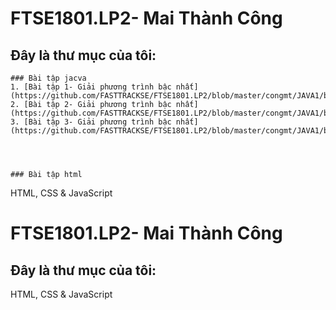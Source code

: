 # FTSE1801.LP2- Mai Thành Công
## Đây là thư mục của tôi:

	### Bài tập jacva
	1. [Bài tập 1- Giải phương trình bậc nhất](https://github.com/FASTTRACKSE/FTSE1801.LP2/blob/master/congmt/JAVA1/baitap1.html)
	2. [Bài tập 2- Giải phương trình bậc nhất](https://github.com/FASTTRACKSE/FTSE1801.LP2/blob/master/congmt/JAVA1/baitap2.html)
	3. [Bài tập 3- Giải phương trình bậc nhất](https://github.com/FASTTRACKSE/FTSE1801.LP2/blob/master/congmt/JAVA1/baitap3.html)




	### Bài tập html
HTML, CSS &amp; JavaScript
# FTSE1801.LP2- Mai Thành Công
## Đây là thư mục của tôi:

	
HTML, CSS &amp; JavaScript
